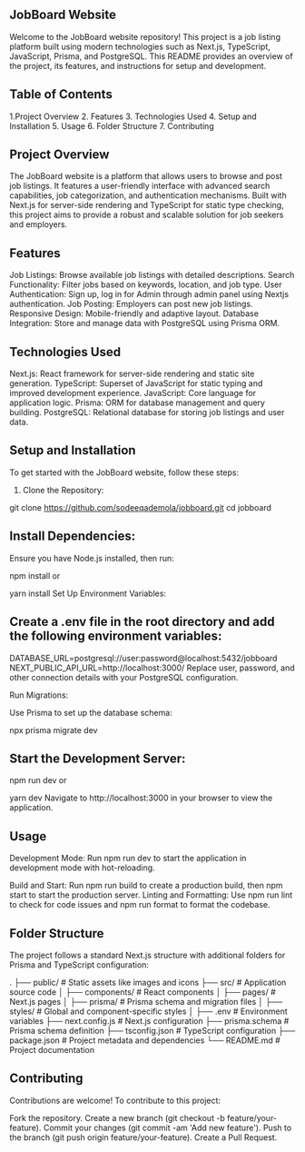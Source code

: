 ## JobBoard Website

Welcome to the JobBoard website repository! This project is a job listing platform built using modern technologies such as Next.js, TypeScript, JavaScript, Prisma, and PostgreSQL. This README provides an overview of the project, its features, and instructions for setup and development.

## Table of Contents

1.Project Overview 2. Features 3. Technologies Used 4. Setup and Installation 5. Usage 6. Folder Structure 7. Contributing

## Project Overview

The JobBoard website is a platform that allows users to browse and post job listings. It features a user-friendly interface with advanced search capabilities, job categorization, and authentication mechanisms. Built with Next.js for server-side rendering and TypeScript for static type checking, this project aims to provide a robust and scalable solution for job seekers and employers.

## Features

Job Listings: Browse available job listings with detailed descriptions.
Search Functionality: Filter jobs based on keywords, location, and job type.
User Authentication: Sign up, log in for Admin through admin panel using Nextjs authentication.
Job Posting: Employers can post new job listings.
Responsive Design: Mobile-friendly and adaptive layout.
Database Integration: Store and manage data with PostgreSQL using Prisma ORM.

## Technologies Used

Next.js: React framework for server-side rendering and static site generation.
TypeScript: Superset of JavaScript for static typing and improved development experience.
JavaScript: Core language for application logic.
Prisma: ORM for database management and query building.
PostgreSQL: Relational database for storing job listings and user data.

## Setup and Installation

To get started with the JobBoard website, follow these steps:

1. Clone the Repository:

git clone https://github.com/sodeeqademola/jobboard.git
cd jobboard

## Install Dependencies:

Ensure you have Node.js installed, then run:

npm install
or

yarn install
Set Up Environment Variables:

## Create a .env file in the root directory and add the following environment variables:

DATABASE_URL=postgresql://user:password@localhost:5432/jobboard
NEXT_PUBLIC_API_URL=http://localhost:3000/
Replace user, password, and other connection details with your PostgreSQL configuration.

Run Migrations:

Use Prisma to set up the database schema:

npx prisma migrate dev

## Start the Development Server:

npm run dev
or

yarn dev
Navigate to http://localhost:3000 in your browser to view the application.

## Usage

Development Mode: Run npm run dev to start the application in development mode with hot-reloading.

Build and Start: Run npm run build to create a production build, then npm start to start the production server.
Linting and Formatting: Use npm run lint to check for code issues and npm run format to format the codebase.

## Folder Structure

The project follows a standard Next.js structure with additional folders for Prisma and TypeScript configuration:

.
├── public/ # Static assets like images and icons
├── src/ # Application source code
│ ├── components/ # React components
│ ├── pages/ # Next.js pages
│ ├── prisma/ # Prisma schema and migration files
│ ├── styles/ # Global and component-specific styles
│
├── .env # Environment variables
├── next.config.js # Next.js configuration
├── prisma.schema # Prisma schema definition
├── tsconfig.json # TypeScript configuration
├── package.json # Project metadata and dependencies
└── README.md # Project documentation

## Contributing

Contributions are welcome! To contribute to this project:

Fork the repository.
Create a new branch (git checkout -b feature/your-feature).
Commit your changes (git commit -am 'Add new feature').
Push to the branch (git push origin feature/your-feature).
Create a Pull Request.
